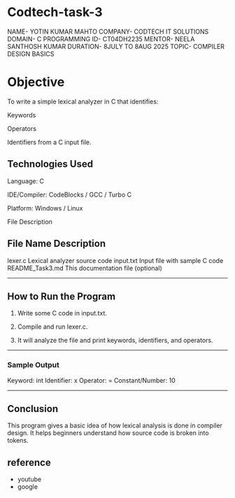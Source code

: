 # Codtech-task-3

NAME- YOTIN KUMAR MAHTO
COMPANY- CODTECH IT SOLUTIONS 
DOMAIN- C PROGRAMMING 
ID- CT04DH2235
MENTOR- NEELA SANTHOSH KUMAR
DURATION- 8JULY TO 8AUG 2025
TOPIC- COMPILER DESIGN BASICS


# Objective

To write a simple lexical analyzer in C that identifies:

Keywords

Operators

Identifiers
from a C input file.

## Technologies Used

Language: C

IDE/Compiler: CodeBlocks / GCC / Turbo C

Platform: Windows / Linux

 File Description

## File Name	Description

lexer.c	Lexical analyzer source code
input.txt	Input file with sample C code
README_Task3.md	This documentation file (optional)



---

## How to Run the Program

1. Write some C code in input.txt.


2. Compile and run lexer.c.


3. It will analyze the file and print keywords, identifiers, and operators.




---

### Sample Output

Keyword: int
Identifier: x
Operator: =
Constant/Number: 10


---

## Conclusion

This program gives a basic idea of how lexical analysis is done in compiler design. It helps beginners understand how source code is broken into tokens.

## reference 
- youtube
- google
